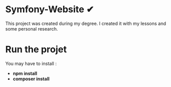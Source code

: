 # Symfony-Website ✔
This project was created during my degree. I created it with my lessons and some personal research.

# Run the projet
You may have to install :
 - <b>npm install
 - <b>composer install

